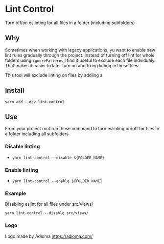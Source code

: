 # Lint Control

Turn off/on eslinting for all files in a folder (including subfolders)

## Why

Sometimes when working with legacy applications, yu want to enable new lint rules gradually through the project. Instead of turning off lint for whole folders using `ignorePatterns` I find it useful to exclude each file indvidualy. That makes it easier to later turn on and fixing linting in these files.

This tool will exclude linting on files by addiing a

## Install

`yarn add --dev lint-control`

## Use

From your project root run these command to turn eslinting on/off for files in a folder including all subfolders

### Disable linting

- `yarn lint-control --disable ${FOLDER_NAME}`

### Enable linting

- `yarn lint-control --enable ${FOLDER_NAME}`

### Example

Disabling eslint for all files under src/views/

`yarn lint-control --disable src/views/`

### Logo

Logo made by Adioma https://adioma.com/
